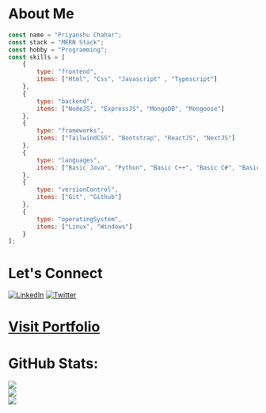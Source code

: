 # About Me

```javascript
const name = "Priyanshu Chahar";
const stack = "MERN Stack";
const hobby = "Programming";
const skills = [
    {
        type: "frontend",
        items: ["Html", "Css", "Javascript" , "Typescript"]
    },
    {
        type: "backend",
        items: ["NodeJS", "ExpressJS", "MongoDB", "Mongoose"]
    },
    {
        type: "frameworks",
        items: ["TailwindCSS", "Bootstrap", "ReactJS", "NextJS"]
    },
    {
        type: "languages",
        items: ["Basic Java", "Python", "Basic C++", "Basic C#", "Basic Rust"]
    },
    {
        type: "versionControl",
        items: ["Git", "Github"]
    },
    {
        type: "operatingSystem",
        items: ["Linux", "Windows"]
    }
];
```

# Let's Connect
[![LinkedIn](https://img.shields.io/badge/LinkedIn-0077B5?style=for-the-badge&logo=linkedin&logoColor=white)](https://www.linkedin.com/in/priyannxhuu)
[![Twitter](https://img.shields.io/badge/Twitter-1DA1F2?style=for-the-badge&logo=twitter&logoColor=white)](https://twitter.com/Priyannxhuu)


# [Visit Portfolio](https://priyanshuchahar.vercel.app)

# GitHub Stats:
![](http://github-profile-summary-cards.vercel.app/api/cards/profile-details?username=nvmesensor&theme=apprentice)
<br>
![](https://github-readme-streak-stats.herokuapp.com/?user=nvmesensor&theme=apprentice&hide_border=true)
<br>
![](https://github-readme-stats.vercel.app/api/top-langs/?username=nvmesensor&theme=apprentice&hide_border=true&include_all_commits=true&count_private=true&layout=compact)